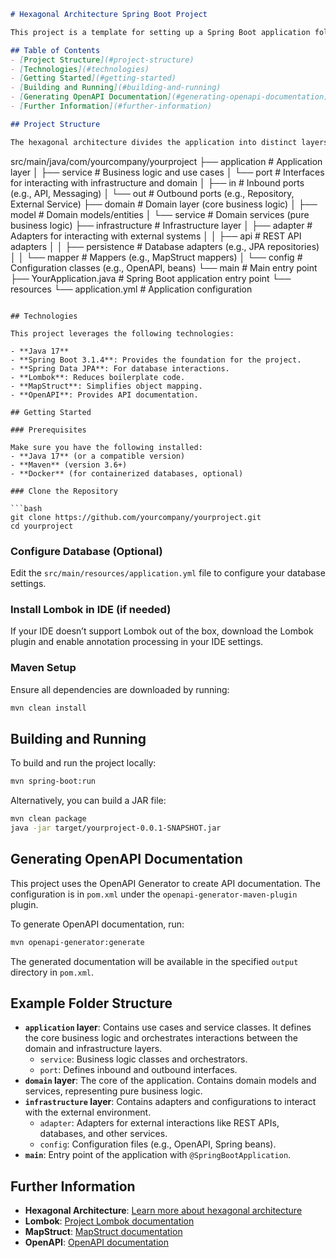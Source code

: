 ```markdown
# Hexagonal Architecture Spring Boot Project

This project is a template for setting up a Spring Boot application following hexagonal (or clean) architecture principles. The project includes Lombok for reducing boilerplate code, MapStruct for object mapping, and OpenAPI for API documentation.

## Table of Contents
- [Project Structure](#project-structure)
- [Technologies](#technologies)
- [Getting Started](#getting-started)
- [Building and Running](#building-and-running)
- [Generating OpenAPI Documentation](#generating-openapi-documentation)
- [Further Information](#further-information)

## Project Structure

The hexagonal architecture divides the application into distinct layers, with dependencies pointing inward to ensure isolation and flexibility. Below is a sample folder structure for this project:

```
src/main/java/com/yourcompany/yourproject
├── application                # Application layer
│   ├── service                 # Business logic and use cases
│   └── port                    # Interfaces for interacting with infrastructure and domain
│       ├── in                  # Inbound ports (e.g., API, Messaging)
│       └── out                 # Outbound ports (e.g., Repository, External Service)
├── domain                      # Domain layer (core business logic)
│   ├── model                   # Domain models/entities
│   └── service                 # Domain services (pure business logic)
├── infrastructure              # Infrastructure layer
│   ├── adapter                 # Adapters for interacting with external systems
│   │   ├── api                 # REST API adapters
│   │   ├── persistence         # Database adapters (e.g., JPA repositories)
│   │   └── mapper              # Mappers (e.g., MapStruct mappers)
│   └── config                  # Configuration classes (e.g., OpenAPI, beans)
└── main                        # Main entry point
    ├── YourApplication.java    # Spring Boot application entry point
    └── resources
        └── application.yml     # Application configuration
```

## Technologies

This project leverages the following technologies:

- **Java 17**
- **Spring Boot 3.1.4**: Provides the foundation for the project.
- **Spring Data JPA**: For database interactions.
- **Lombok**: Reduces boilerplate code.
- **MapStruct**: Simplifies object mapping.
- **OpenAPI**: Provides API documentation.

## Getting Started

### Prerequisites

Make sure you have the following installed:
- **Java 17** (or a compatible version)
- **Maven** (version 3.6+)
- **Docker** (for containerized databases, optional)

### Clone the Repository

```bash
git clone https://github.com/yourcompany/yourproject.git
cd yourproject
```

### Configure Database (Optional)

Edit the `src/main/resources/application.yml` file to configure your database settings.

### Install Lombok in IDE (if needed)

If your IDE doesn’t support Lombok out of the box, download the Lombok plugin and enable annotation processing in your IDE settings.

### Maven Setup

Ensure all dependencies are downloaded by running:

```bash
mvn clean install
```

## Building and Running

To build and run the project locally:

```bash
mvn spring-boot:run
```

Alternatively, you can build a JAR file:

```bash
mvn clean package
java -jar target/yourproject-0.0.1-SNAPSHOT.jar
```

## Generating OpenAPI Documentation

This project uses the OpenAPI Generator to create API documentation. The configuration is in `pom.xml` under the `openapi-generator-maven-plugin` plugin.

To generate OpenAPI documentation, run:

```bash
mvn openapi-generator:generate
```

The generated documentation will be available in the specified `output` directory in `pom.xml`.

## Example Folder Structure

- **`application` layer**: Contains use cases and service classes. It defines the core business logic and orchestrates interactions between the domain and infrastructure layers.
  - `service`: Business logic classes and orchestrators.
  - `port`: Defines inbound and outbound interfaces.
- **`domain` layer**: The core of the application. Contains domain models and services, representing pure business logic.
- **`infrastructure` layer**: Contains adapters and configurations to interact with the external environment.
  - `adapter`: Adapters for external interactions like REST APIs, databases, and other services.
  - `config`: Configuration files (e.g., OpenAPI, Spring beans).
- **`main`**: Entry point of the application with `@SpringBootApplication`.

## Further Information

- **Hexagonal Architecture**: [Learn more about hexagonal architecture](https://alistair.cockburn.us/hexagonal-architecture/)
- **Lombok**: [Project Lombok documentation](https://projectlombok.org/)
- **MapStruct**: [MapStruct documentation](https://mapstruct.org/documentation/stable/reference/html/)
- **OpenAPI**: [OpenAPI documentation](https://swagger.io/docs/specification/about/)
